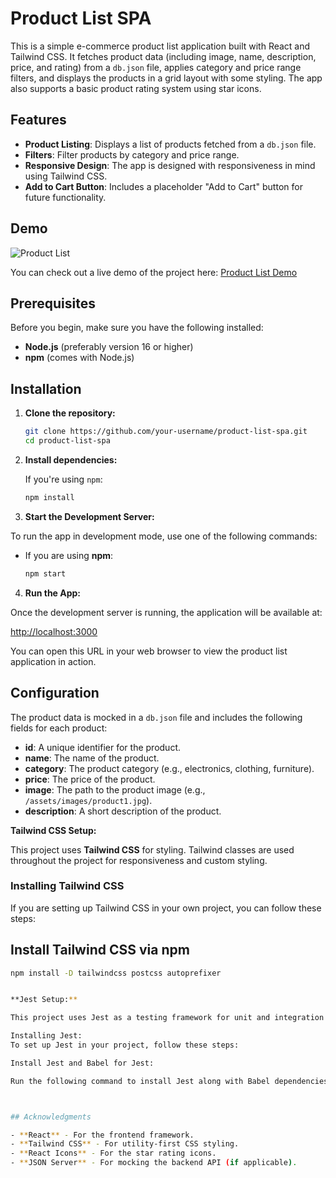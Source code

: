 # Product List SPA

This is a simple e-commerce product list application built with React and Tailwind CSS. It fetches product data (including image, name, description, price, and rating) from a `db.json` file, applies category and price range filters, and displays the products in a grid layout with some styling. The app also supports a basic product rating system using star icons.

## Features

- **Product Listing**: Displays a list of products fetched from a `db.json` file.
- **Filters**: Filter products by category and price range.
- **Responsive Design**: The app is designed with responsiveness in mind using Tailwind CSS.
- **Add to Cart Button**: Includes a placeholder "Add to Cart" button for future functionality.

## Demo

![Product List](https://via.placeholder.com/800x400.png)

You can check out a live demo of the project here: [Product List Demo](#)

## Prerequisites

Before you begin, make sure you have the following installed:

- **Node.js** (preferably version 16 or higher)
- **npm** (comes with Node.js)


## Installation

1. **Clone the repository:**

   ```bash
   git clone https://github.com/your-username/product-list-spa.git
   cd product-list-spa

2. **Install dependencies:**

   If you're using `npm`:

   ```bash
   npm install

3. **Start the Development Server:**

To run the app in development mode, use one of the following commands:

- If you are using **npm**:

  ```bash
  npm start

4. **Run the App:**

Once the development server is running, the application will be available at:

[http://localhost:3000](http://localhost:3000)

You can open this URL in your web browser to view the product list application in action.

## Configuration

The product data is mocked in a `db.json` file and includes the following fields for each product:

- **id**: A unique identifier for the product.
- **name**: The name of the product.
- **category**: The product category (e.g., electronics, clothing, furniture).
- **price**: The price of the product.
- **image**: The path to the product image (e.g., `/assets/images/product1.jpg`).
- **description**: A short description of the product.



**Tailwind CSS Setup:**

This project uses **Tailwind CSS** for styling. Tailwind classes are used throughout the project for responsiveness and custom styling.

### Installing Tailwind CSS

If you are setting up Tailwind CSS in your own project, you can follow these steps:

 ## Install Tailwind CSS via npm

   ```bash
   npm install -D tailwindcss postcss autoprefixer


**Jest Setup:**

This project uses Jest as a testing framework for unit and integration testing. Jest is commonly used with React for testing components and functionality.

Installing Jest:
To set up Jest in your project, follow these steps:

Install Jest and Babel for Jest:

Run the following command to install Jest along with Babel dependencies:



## Acknowledgments

- **React** - For the frontend framework.
- **Tailwind CSS** - For utility-first CSS styling.
- **React Icons** - For the star rating icons.
- **JSON Server** - For mocking the backend API (if applicable).

